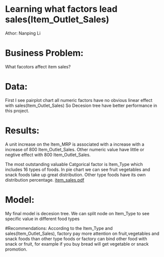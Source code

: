 # Learning what factors lead sales(Item_Outlet_Sales)
Athor: Nanping Li

# Business Problem:
What facotors affect item sales?

# Data:
First I see pairplot chart all numeric factors have no obvious linear effect with sales(Item_Outlet_Sales)
So Decesion tree have better performance in this project.

# Results:
A unit increase on the Item_MRP is associated with a increase with a increase of 800 Item_Outlet_Sales.
Other numeric value have little or negtive effect with 800 Item_Outlet_Sales.

The most outstanding valuable Catgorical factor is Item_Type which includes 16 types of foods. 
In pie chart we can see fruit vegetables and snack foods take up great distribution. Other type foods have 
its own distribution percentage. 
[item_sales.pdf](https://github.com/pingli10/project-1-final-/files/9222557/item_sales.pdf)










# Model:
My final model is decesion tree.
We can split node on Item_Type to see specific value in different food types

#Recommendations:
According to the Item_Type and sales(Item_Outlet_Sales), factory pay more attention on fruit,vegetables and snack foods
than other type foods or factory can bind other food with snack or fruit, for example if you buy bread will get vegetable or snack promotion.


